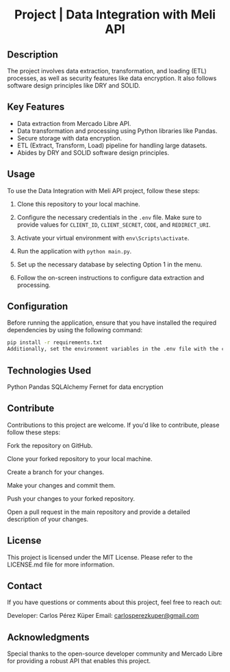 <h1 align="center"> Project | Data Integration with Meli API </h1>

## Description

The project involves data extraction, transformation, and loading (ETL) processes, as well as security features like data encryption. It also follows software design principles like DRY and SOLID.

## Key Features

- Data extraction from Mercado Libre API.
- Data transformation and processing using Python libraries like Pandas.
- Secure storage with data encryption.
- ETL (Extract, Transform, Load) pipeline for handling large datasets.
- Abides by DRY and SOLID software design principles.

## Usage

To use the Data Integration with Meli API project, follow these steps:

1. Clone this repository to your local machine.

2. Configure the necessary credentials in the `.env` file. Make sure to provide values for `CLIENT_ID`, `CLIENT_SECRET`, `CODE`, and `REDIRECT_URI`.

3. Activate your virtual environment with `env\Scripts\activate`.

4. Run the application with `python main.py`.

5. Set up the necessary database by selecting Option 1 in the menu.

6. Follow the on-screen instructions to configure data extraction and processing.

## Configuration

Before running the application, ensure that you have installed the required dependencies by using the following command:

```bash
pip install -r requirements.txt
Additionally, set the environment variables in the .env file with the credentials for your Mercado Libre application.
```

## Technologies Used
Python
Pandas
SQLAlchemy
Fernet for data encryption

## Contribute
Contributions to this project are welcome. If you'd like to contribute, please follow these steps:

Fork the repository on GitHub.

Clone your forked repository to your local machine.

Create a branch for your changes.

Make your changes and commit them.

Push your changes to your forked repository.

Open a pull request in the main repository and provide a detailed description of your changes.

## License
This project is licensed under the MIT License. Please refer to the LICENSE.md file for more information.

## Contact
If you have questions or comments about this project, feel free to reach out:

Developer: Carlos Pérez Küper
Email: carlosperezkuper@gmail.com

## Acknowledgments
Special thanks to the open-source developer community and Mercado Libre for providing a robust API that enables this project.
